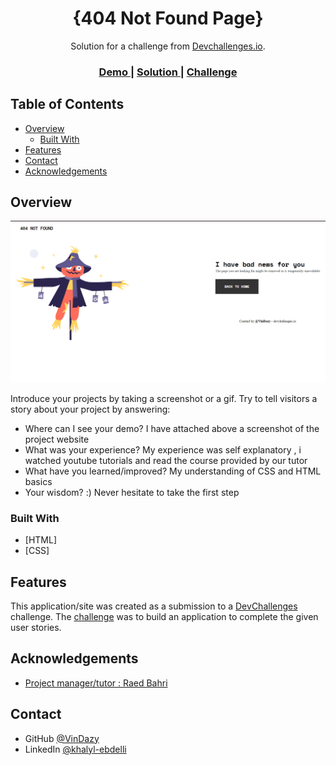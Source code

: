 <!-- Please update value in the {}  -->

<h1 align="center">{404 Not Found Page}</h1>

<div align="center">
   Solution for a challenge from  <a href="http://devchalxlenges.io" target="_blank">Devchallenges.io</a>.
</div>

<div align="center">
  <h3>
    <a href="https://{https://devchallenges.io/paths/responsive-web-developer/solutions}">
      Demo
    </a>
    <span> | </span>
    <a href="https://{your-url-to-the-solution}">
      Solution
    </a>
    <span> | </span>
    <a href="https://devchallenges.io/challenges/wBunSb7FPrIepJZAg0sY">
      Challenge
    </a>
  </h3>
</div>

<!-- TABLE OF CONTENTS -->

## Table of Contents

- [Overview](#overview)
  - [Built With](#built-with)
- [Features](#features)
- [Contact](#contact)
- [Acknowledgements](#acknowledgements)

<!-- OVERVIEW -->

## Overview

![screenshot](demo.png)
  
Introduce your projects by taking a screenshot or a gif. Try to tell visitors a story about your project by answering:

- Where can I see your demo?
  I have attached above a screenshot of the project website 
- What was your experience?
  My experience was self explanatory , i watched youtube tutorials and read the course provided by our tutor 
- What have you learned/improved?
  My understanding of CSS and HTML basics 
- Your wisdom? :)
  Never hesitate to take the first step 

### Built With

<!-- This section should list any major frameworks that you built your project using. Here are a few examples.-->

- [HTML]
- [CSS]

## Features

<!-- List the features of your application or follow the template. Don't share the figma file here :) -->

This application/site was created as a submission to a [DevChallenges](https://devchallenges.io/challenges) challenge. The [challenge](https://devchallenges.io/challenges/wBunSb7FPrIepJZAg0sY) was to build an application to complete the given user stories.


## Acknowledgements

<!-- This section should list any articles or add-ons/plugins that helps you to complete the project. This is optional but it will help you in the future. For exmpale -->
- [Project manager/tutor : Raed Bahri ](https://www.linkedin.com/in/raed-bahri/)
## Contact
- GitHub [@VinDazy](https://{https://github.com/VinDazy})
- LinkedIn [@khalyl-ebdelli](https://{https://www.linkedin.com/in/khalyl-ebdelli-3733ab1ba/})
